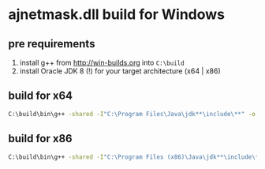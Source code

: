 # ajnetmask.dll build for Windows

## pre requirements

1. install g++ from http://win-builds.org into `C:\build`
2. install Oracle JDK 8 (!) for your target architecture (x64 | x86)

## build for x64

```bat
C:\build\bin\g++ -shared -I"C:\Program Files\Java\jdk**\include\**" -o ajnetmask.dll de_applejuicenet_nativeclasses_JNISubNetMask.cpp -lws2_32
```

## build for x86

```bat
C:\build\bin\g++ -shared -I"C:\Program Files (x86)\Java\jdk**\include\**" -o ajnetmask.dll de_applejuicenet_nativeclasses_JNISubNetMask.cpp -lws2_32
```